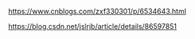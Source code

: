  https://www.cnblogs.com/zxf330301/p/6534643.html 

https://blog.csdn.net/jslrjb/article/details/86597851